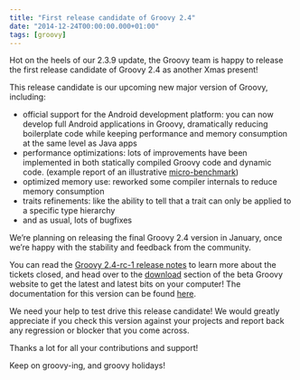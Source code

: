 ```yaml
---
title: "First release candidate of Groovy 2.4"
date: "2014-12-24T00:00:00.000+01:00"
tags: [groovy]
---
```


Hot on the heels of our 2.3.9 update, the Groovy team is happy to release the first release candidate of Groovy 2.4 as another Xmas present!  

This release candidate is our upcoming new major version of Groovy, including:

*   official support for the Android development platform: you can now develop full Android applications in Groovy, dramatically reducing boilerplate code while keeping performance and memory consumption at the same level as Java apps
*   performance optimizations: lots of improvements have been implemented in both statically compiled Groovy code and dynamic code. (example report of an illustrative [micro-benchmark](https://gist.github.com/melix/ea819c77c4b568660877))
*   optimized memory use: reworked some compiler internals to reduce memory consumption
*   traits refinements: like the ability to tell that a trait can only be applied to a specific type hierarchy
*   and as usual, lots of bugfixes

We’re planning on releasing the final Groovy 2.4 version in January, once we’re happy with the stability and feedback from the community.  

You can read the [Groovy 2.4-rc-1 release notes](https://jira.codehaus.org/secure/ReleaseNote.jspa?projectId=10242&version=20785) to learn more about the tickets closed, and head over to the [download](http://beta.groovy-lang.org/download.html) section of the beta Groovy website to get the latest and latest bits on your computer! The documentation for this version can be found [here](http://docs.groovy-lang.org/2.4.0-rc-1/html/documentation/).

We need your help to test drive this release candidate! We would greatly appreciate if you check this version against your projects and report back any regression or blocker that you come across.  

Thanks a lot for all your contributions and support!  

Keep on groovy-ing, and groovy holidays!